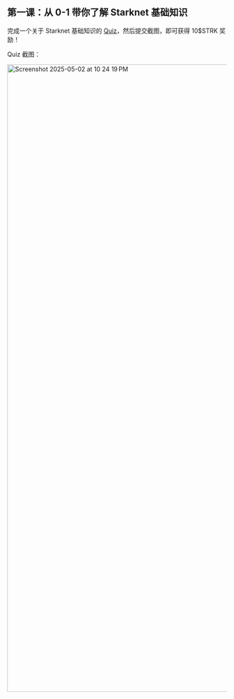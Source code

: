 ## 第一课：从 0-1 带你了解 Starknet 基础知识

完成一个关于 Starknet 基础知识的 [Quiz](https://openbuild.xyz/quiz/2025041601)，然后提交截图，即可获得 10\$STRK 奖励！

Quiz 截图： 

<img width="1439" alt="Screenshot 2025-05-02 at 10 24 19 PM" src="https://github.com/user-attachments/assets/9d4071c9-dfee-4f51-829a-a5c99dd8bba7" />
